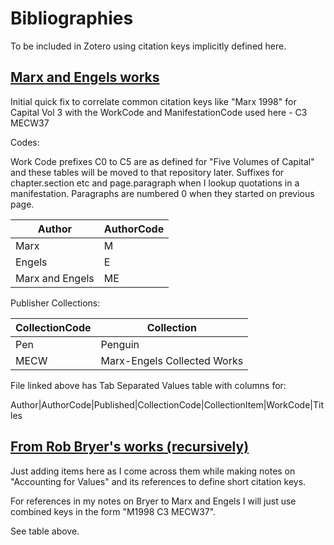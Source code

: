 # Bibliographies

To be included in Zotero using citation keys implicitly defined here.

## [Marx and Engels works](ME.tsv)

Initial quick fix to correlate common citation keys like "Marx 1998" for Capital Vol 3 with the WorkCode and 
ManifestationCode used here - C3 MECW37

Codes:

Work Code prefixes C0 to C5 are as defined for "Five Volumes of Capital" and these tables will be moved to that repository 
later. Suffixes for chapter.section etc and page.paragraph when I lookup quotations in a manifestation. Paragraphs are 
numbered 0 when they started on previous page.


Author|AuthorCode
----------------|--
Marx  |M
Engels |E
Marx and Engels|ME

Publisher Collections:

CollectionCode|Collection
----|--
Pen|Penguin
MECW|Marx-Engels Collected Works


File linked above has Tab Separated Values table with columns for:

Author|AuthorCode|Published|CollectionCode|CollectionItem|WorkCode|Titles


## [From Rob Bryer's works (recursively)](bryer.md)

Just adding items here as I come across them while making notes on "Accounting for Values" and its references to define
short citation keys.

For references in my notes on Bryer to Marx and Engels I will just use combined keys in the form "M1998 C3 MECW37".

See table above. 
